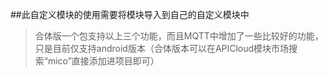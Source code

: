 ##此自定义模块的使用需要将模块导入到自己的自定义模块中

>合体版一个包支持以上三个功能，而且MQTT中增加了一些比较好的功能，只是目前仅支持android版本（合体版本可以在APICloud模块市场搜索“mico”直接添加进项目即可）